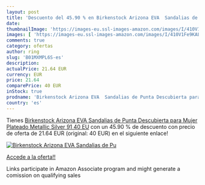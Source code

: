 ```yaml
---
layout: post
title: 'Descuento del 45.90 % en Birkenstock Arizona EVA  Sandalias de Pu'
date: 
thumbnailImage: 'https://images-eu.ssl-images-amazon.com/images/I/410V1Fe9KAL._SL200_.jpg'
images: [ 'https://images-eu.ssl-images-amazon.com/images/I/410V1Fe9KAL._SL200_.jpg' ]
comments: true
category: ofertas
author: ring
slug: 'B01MXMPL6S-es'
description:
actualPrice: 21.64 EUR
currency: EUR
price: 21.64
comparePrice: 40 EUR
inStock: true
prodname: 'Birkenstock Arizona EVA  Sandalias de Punta Descubierta para Mujer  Plateado Metallic Silver 91  40 EU'
country: 'es'
---
```


Tienes [Birkenstock Arizona EVA  Sandalias de Punta Descubierta para Mujer  Plateado Metallic Silver 91  40 EU](https://www.amazon.es/dp/B01MXMPL6S/?tag=tolees-21) con un 45.90 % de descuento con precio de oferta de 21.64 EUR (original: 40 EUR) en el siguiente enlace!

[![Birkenstock Arizona EVA  Sandalias de Pu](https://images-eu.ssl-images-amazon.com/images/I/410V1Fe9KAL._SL200_.jpg)](https://www.amazon.es/dp/B01MXMPL6S/?tag=tolees-21)

[Accede a la oferta!!](https://www.amazon.es/dp/B01MXMPL6S/?tag=tolees-21)

Links participate in Amazon Associate program and might generate a comission on qualifying sales



